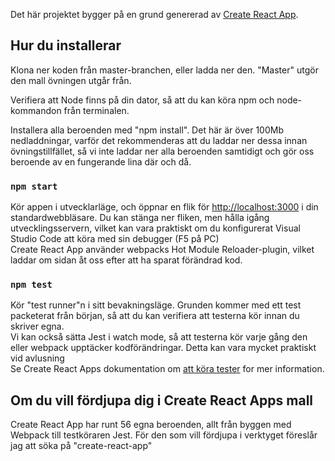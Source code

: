 Det här projektet bygger på en grund genererad av [Create React App](https://github.com/facebook/create-react-app).

## Hur du installerar
Klona ner koden från master-branchen, eller ladda ner den. "Master" utgör den mall övningen utgår från.

Verifiera att Node finns på din dator, så att du kan köra npm och node-kommandon från terminalen.

Installera alla beroenden med "npm install". Det här är över 100Mb nedladdningar, varför det rekommenderas att du laddar ner dessa innan övningstillfället, så vi inte laddar ner alla beroenden samtidigt och gör oss beroende av en fungerande lina där och då.

### `npm start`

Kör appen i utvecklarläge, och öppnar en flik för [http://localhost:3000](http://localhost:3000) i din standardwebbläsare.
Du kan stänga ner fliken, men hålla igång utvecklingsservern, vilket kan vara praktiskt om du konfigurerat Visual Studio Code att köra med sin debugger (F5 på PC)<br />
Create React App använder webpacks Hot Module Reloader-plugin, vilket laddar om sidan åt oss efter att ha sparat förändrad kod.</br>

### `npm test`

Kör "test runner"n i sitt bevakningsläge. Grunden kommer med ett test packeterat från början, så att du kan verifiera att testerna kör innan du skriver egna.<br />
Vi kan också sätta Jest i watch mode, så att testerna kör varje gång den eller webpack upptäcker kodförändringar. Detta kan vara mycket praktiskt vid avlusning</br>
Se Create React Apps dokumentation om [att köra tester](https://facebook.github.io/create-react-app/docs/running-tests) for mer information.

## Om du vill fördjupa dig i Create React Apps mall
Create React App har runt 56 egna beroenden, allt från byggen med Webpack till testköraren Jest. För den som vill fördjupa i verktyget föreslår jag att söka på "create-react-app"